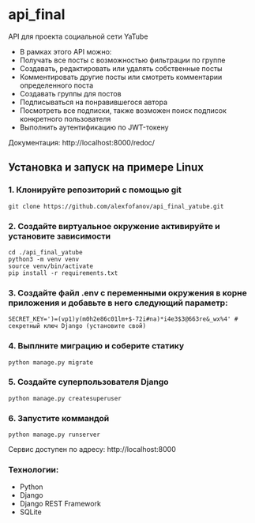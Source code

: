 # api_final
API для проекта социальной сети YaTube
+ В рамках этого API можно:
+ Получать все посты с возможностью фильтрации по группе
+ Создавать, редактировать или удалять собственные посты
+ Комментировать другие посты или смотреть комментарии определенного поста
+ Создавать группы для постов
+ Подписываться на понравившегося автора
+ Посмотреть все подписки, также возможен поиск подписок конкретного пользователя
+ Выполнить аутентификацию по JWT-токену

Документация: http://localhost:8000/redoc/

## Установка и запуск на примере Linux

### 1. Клонируйте репозиторий с помощью git
    git clone https://github.com/alexfofanov/api_final_yatube.git

### 2. Создайте виртуальное окружение активируйте и установите зависимости
    cd ./api_final_yatube
    python3 -m venv venv
    source venv/bin/activate
    pip install -r requirements.txt

### 3. Создайте файл .env с переменными окружения в корне приложения и добавьте в него следующий параметр:
    SECRET_KEY=')=(vp1)y(m0h2e86c01lm+$-72i#na)*i4e3$3@663re&_wx%4' # секретный ключ Django (установите свой)

### 4. Выплните миграцию и соберите статику
    python manage.py migrate

### 5. Создайте суперпользователя Django
    python manage.py createsuperuser

### 6. Запустите коммандой
    python manage.py runserver
    
Сервис доступен по адресу: http://localhost:8000

### Технологии:
+ Python  
+ Django
+ Django REST Framework  
+ SQLite  
